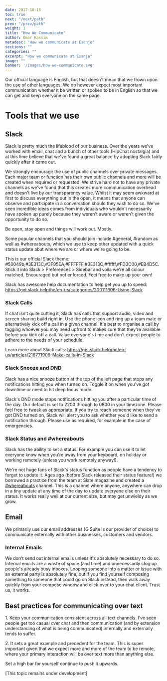 ```yaml
---
date: 2017-10-16
toc: true
next: "/next/path"
prev: "/prev/path"
weight: 1
title: "How We Communicate"
author: Omar Kassim
metadesc: "How we communicate at Esanjo"
sections: ""
categories: ""
excerpt: "How we communicate at Esanjo"
image: ""
banner: '/images/how-we-communicate.svg'
---
```


Our official language is English, but that doesn't mean that we frown upon the use of other languages. We do however expect most important communication whether it be written or spoken to be in English so that we can get and keep everyone on the same page.

# Tools that we use

## Slack
Slack is pretty much the lifeblood of our business. Over the years we've worked with email, chat and a bunch of other tools (HipChat nostalgia) and at this time believe that we've found a great balance by adopting Slack fairly quickly after it came out.

We strongly encourage the use of public channels over private messages. Each major team or function has their own public channels and more will be created when required or requested! We strive hard not to have any private channels as we've found that this creates more communication overhead and doesn't live by our transparency value. Whilst it may seem awkward at first to discuss everything out in the open, it means that anyone can observe and participate in a conversation should they wish to do so. We've seen incredible ideas comes from individuals who wouldn't necessarily have spoken up purely because they weren't aware or weren't given the opportunity to do so.

Be open, stay open and things will work out. Mostly.

Some popular channels that you should join include #general, #random as well as #whereabouts, which we use to keep other updated with a quick status update abut where we are or where we're going to be.

This is our official Slack theme: #50049b,#3E313C,#3F95EA,#FFFFFF,#3E313C,#ffffff,#FD3C00,#EB4D5C. Stick it into Slack > Preferences > Sidebar and voila we're all colour matched. Encouraged but not enforced. Feel free to make up your own!

Slack has awesome help documentation to help get you up to speed: https://get.slack.help/hc/en-us/categories/200111606-Using-Slack

### Slack Calls
If chat isn't quite cutting it, Slack has calls that support audio, video and screen sharing build right in. Use the phone icon and ring up a team mate or alternatively kick off a call in a given channel. It's best to organise a call by tagging whoever you may need upfront to makes sure that they're available before you kick off a call. Value everyone's time and don't expect people to adhere to the needs of your schedule!

Learn more about Slack calls: https://get.slack.help/hc/en-us/articles/216771908-Make-calls-in-Slack

### Slack Snooze and DND
Slack has a nice snooze button at the top of the left page that stops any notifications hitting you when turned on. Toggle it on when you've got downtime or need to hit deep focus mode.

Slack's DND mode stops notifications hitting you after a particular time of the day. Our default is set to 2200 through to 0800 in your timezone. Please feel free to tweak as appropriate. If you try to reach someone when they've got DND turned on, Slack will alert you to ask whether you'd like to send a notification through. Please use as required, for example in the case of emergencies.

### Slack Status and #whereabouts
Slack has the ability to set a status. For example you can use it to let everyone know when you're away from your keyboard, on holiday or working remotely (unless you work remotely anyway!).

We're not huge fans of Slack's status function as people have a tendency to forget to update it. Ages ago (before Slack released their status feature!) we borrowed a practice from the team at Slate magazine and created a [#whereabouts](https://esanjo.slack.com/messages/C6B78S1NK) channel. This is a channel where anyone, anywhere can drop in a tiny update at any time of the day to update everyone else on their status. It works really well at our current size, but may get unwieldy as we grow.

## Email
We primarily use our email addresses (G Suite is our provider of choice) to communicate externally with other businesses, customers and vendors.

### Internal Emails
We don't send out internal emails unless it's absolutely necessary to do so. Internal emails are a waste of space (and time) and unnecessarily clog up people's already busy inboxes. Looping someone into a matter or issue with an external party is absolutely fine, but if you find yourself composing something to someone that could go on Slack instead, then walk away quickly from your compose window and click over to your chat client. Trust us, it works.

## Best practices for communicating over text

1\. Keep your communication consistent across all text channels. I’ve seen people get too casual over chat and then communication (and by extension understanding of what is being communicated) internally and externally tends to suffer.

2\. It sets a great example and precedent for the team. This is super important given that we expect more and more of the team to be remote, where your primary interaction will be over text more than anything else.

Set a high bar for yourself continue to push it upwards.

[This topic remains under development]
